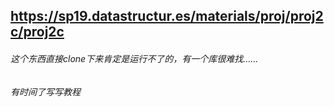 ## https://sp19.datastructur.es/materials/proj/proj2c/proj2c

###### 这个东西直接clone下来肯定是运行不了的，有一个库很难找……

###### 有时间了写写教程

